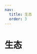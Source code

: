 ```yaml
---
nav:
  title: 生态
  order: 3
---
```


# 生态
 

<Project name="SpeedForm表单库" logo="https://zhangfisher.github.io/speed-form/logo.png" description="以Helux作为响应式核心，提供无以伦比的React表单开发实践，强烈推荐" repo="https://github.com/zhangfisher/speed-form"  website="https://zhangfisher.github.io/speed-form/"></Project>
 

<Project name="@speedform/reactive" logo="https://zhangfisher.github.io/speed-form/logo.png" description="在Helux基础上封装的状态库，具有helux的全部功能，同时提供了友好的API和功能增强" repo="https://github.com/zhangfisher/speed-form"  website="https://zhangfisher.github.io/speed-form/"></Project>
 